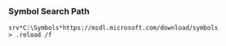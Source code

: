 ### Symbol Search Path
```
srv*C:\Symbols*https://msdl.microsoft.com/download/symbols
> .reload /f
```
